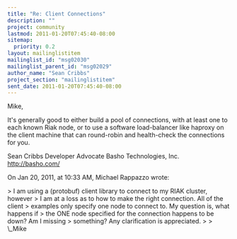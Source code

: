 ```yaml
---
title: "Re: Client Connections"
description: ""
project: community
lastmod: 2011-01-20T07:45:40-08:00
sitemap:
  priority: 0.2
layout: mailinglistitem
mailinglist_id: "msg02030"
mailinglist_parent_id: "msg02029"
author_name: "Sean Cribbs"
project_section: "mailinglistitem"
sent_date: 2011-01-20T07:45:40-08:00
---
```



Mike,

It's generally good to either build a pool of connections, with at least one to 
each known Riak node, or to use a software load-balancer like haproxy on the 
client machine that can round-robin and health-check the connections for you.

Sean Cribbs 
Developer Advocate
Basho Technologies, Inc.
http://basho.com/

On Jan 20, 2011, at 10:33 AM, Michael Rappazzo wrote:

&gt; I am using a (protobuf) client library to connect to my RIAK cluster, however 
&gt; I am at a loss as to how to make the right connection. All of the client 
&gt; examples only specify one node to connect to. My question is, what happens if 
&gt; the ONE node specified for the connection happens to be down? Am I missing 
&gt; something? Any clarification is appreciated.
&gt; 
&gt; \\_Mike

